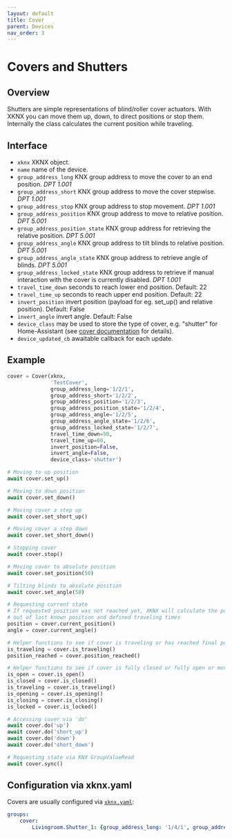 ```yaml
---
layout: default
title: Cover
parent: Devices
nav_order: 3
---
```


# [](#header-1)Covers and Shutters

## [](#header-2)Overview

Shutters are simple representations of blind/roller cover actuators. With XKNX you can move them up, down, to direct positions or stop them. Internally the class calculates the current position while traveling.

## [](#header-2)Interface

- `xknx` XKNX object.
- `name` name of the device.
- `group_address_long` KNX group address to move the cover to an end position. *DPT 1.001*
- `group_address_short` KNX group address to move the cover stepwise. *DPT 1.001*
- `group_address_stop` KNX group address to stop movement. *DPT 1.001*
- `group_address_position` KNX group address to move to relative position. *DPT 5.001*
- `group_address_position_state` KNX group address for retrieving the relative position. *DPT 5.001*
- `group_address_angle` KNX group address to tilt blinds to relative position. *DPT 5.001*
- `group_address_angle_state` KNX group address to retrieve angle of blinds. *DPT 5.001*
- `group_address_locked_state` KNX group address to retrieve if manual interaction with the cover is currently disabled. *DPT 1.001*
- `travel_time_down` seconds to reach lower end position. Default: 22
- `travel_time_up` seconds to reach upper end position. Default: 22
- `invert_position` invert position (payload for eg. set_up() and relative position). Default: False
- `invert_angle` invert angle. Default: False
- `device_class` may be used to store the type of cover, e.g. "shutter" for Home-Assistant (see [cover documentation](https://www.home-assistant.io/integrations/cover/) for details).
- `device_updated_cb` awaitable callback for each update.

## [](#header-2)Example

```python
cover = Cover(xknx,
              'TestCover',
              group_address_long='1/2/1',
              group_address_short='1/2/2',
              group_address_position='1/2/3',
              group_address_position_state='1/2/4',
              group_address_angle='1/2/5',
              group_address_angle_state='1/2/6',
              group_address_locked_state='1/2/7',
              travel_time_down=50,
              travel_time_up=60,
              invert_position=False,
              invert_angle=False,
              device_class='shutter')

# Moving to up position
await cover.set_up()

# Moving to down position
await cover.set_down()

# Moving cover a step up
await cover.set_short_up()

# Moving cover a step down
await cover.set_short_down()

# Stopping cover
await cover.stop()

# Moving cover to absolute position
await cover.set_position(50)

# Tilting blinds to absolute position
await cover.set_angle(50)

# Requesting current state
# If requested position was not reached yet, XKNX will calculate the position
# out of last known position and defined traveling times
position = cover.current_position()
angle = cover.current_angle()

# Helper functions to see if cover is traveling or has reached final position
is_traveling = cover.is_traveling()
position_reached = cover.position_reached()

# Helper functions to see if cover is fully closed or fully open or moving
is_open = cover.is_open()
is_closed = cover.is_closed()
is_traveling = cover.is_traveling()
is_opening = cover.is_opening()
is_closing = cover.is_closing()
is_locked = cover.is_locked()

# Accessing cover via 'do'
await cover.do('up')
await cover.do('short_up')
await cover.do('down')
await cover.do('short_down')

# Requesting state via KNX GroupValueRead
await cover.sync()
```

## [](#header-2)Configuration via **xknx.yaml**

Covers are usually configured via [`xknx.yaml`](/configuration):

```yaml
groups:
    cover:
        Livingroom.Shutter_1: {group_address_long: '1/4/1', group_address_short: '1/4/2', group_address_position_feedback: '1/4/3', group_address_position: '1/4/4', travel_time_down: 50, travel_time_up: 60 }
```
